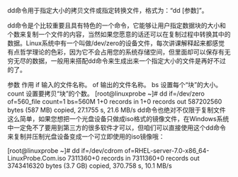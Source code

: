dd命令用于指定大小的拷贝文件或指定转换文件，格式为：“dd [参数]”。

dd命令是个比较重要且具有特色的一个命令，它能够让用户指定数据块的大小和个数来复制一个文件的内容，当然如果您愿意的话还可以在复制过程中转换其中的数据。Linux系统中有一个叫做/dev/zero的设备文件，每次讲课解释起来都感觉有点哲学理论的色彩，因为它不会占用您的系统存储空间，但里面却可以保存有无穷无尽的数据，一般用来搭配dd命令来生成出来一个指定大小的文件是再好不过的了。

参数	作用
if	输入的文件名称。
of	输出的文件名称。
bs	设置每个“块”的大小。
count	设置要拷贝“块”的个数。
[root@linuxprobe ~]# dd if=/dev/zero of=560_file count=1 bs=560M
1+0 records in
1+0 records out
587202560 bytes (587 MB) copied, 27.1755 s, 21.6 MB/s
dd命令也绝对不仅限于复制文件这么简单，如果您想把一个光盘设备只做成iso格式的镜像文件，在Windows系统中一定免不了要用到第三方的很多软件才可以，但咱们可以直接使用这个dd命令来复制并压制光盘设备变成一个可立即使用的iso镜像哦：

[root@linuxprobe ~]# dd if=/dev/cdrom of=RHEL-server-7.0-x86_64-LinuxProbe.Com.iso
7311360+0 records in
7311360+0 records out
3743416320 bytes (3.7 GB) copied, 370.758 s, 10.1 MB/s